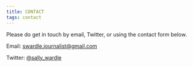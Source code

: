 ```yaml
---
title: CONTACT
tags: contact
---
```

Please do get in touch by email, Twitter, or using the contact form below.

Email: [swardle.journalist@gmail.com](https://mail.google.com/mail/u/0/?view=cm&fs=1&to=swardle@gmail.com)

Twitter: [@sally_wardle](https://twitter.com/sally_wardle?lang=en)
